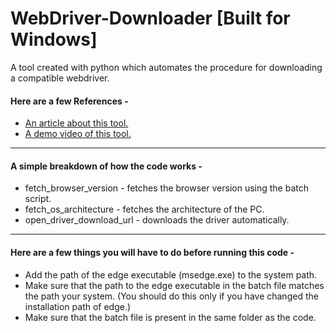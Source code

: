 # WebDriver-Downloader [Built for Windows]
A tool created with python which automates the procedure for downloading a compatible webdriver. 

#### Here are a few References -
* [An article about this tool.](https://medium.com/@ashishamar1999/selenium-webdriver-downloader-b5653916488a?sk=963420936607681d2f79749c3793554e)
* [A demo video of this tool.]()
----------------------------------------------------------------------------------------------------------------------------------------

#### A simple breakdown of how the code works - 
* fetch_browser_version - fetches the browser version using the batch script.
* fetch_os_architecture - fetches the architecture of the PC.
* open_driver_download_url - downloads the driver automatically.

----------------------------------------------------------------------------------------------------------------------------------------

#### Here are a few things you will have to do before running this code -
* Add the path of the edge executable (msedge.exe) to the system path.
* Make sure that the path to the edge executable in the batch file matches the path your system. (You should do this only if you have changed the installation path of edge.)
* Make sure that the batch file is present in the same folder as the code.

